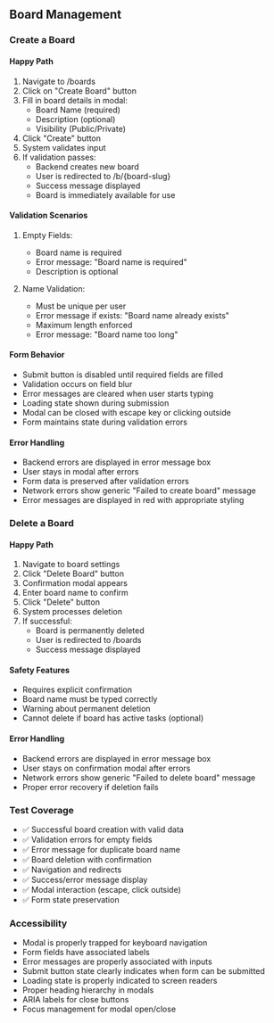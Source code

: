 ## Board Management

### Create a Board

#### Happy Path
1. Navigate to /boards
2. Click on "Create Board" button
3. Fill in board details in modal:
   - Board Name (required)
   - Description (optional)
   - Visibility (Public/Private)
4. Click "Create" button
5. System validates input
6. If validation passes:
   - Backend creates new board
   - User is redirected to /b/{board-slug}
   - Success message displayed
   - Board is immediately available for use

#### Validation Scenarios
1. Empty Fields:
   - Board name is required
   - Error message: "Board name is required"
   - Description is optional

2. Name Validation:
   - Must be unique per user
   - Error message if exists: "Board name already exists"
   - Maximum length enforced
   - Error message: "Board name too long"

#### Form Behavior
- Submit button is disabled until required fields are filled
- Validation occurs on field blur
- Error messages are cleared when user starts typing
- Loading state shown during submission
- Modal can be closed with escape key or clicking outside
- Form maintains state during validation errors

#### Error Handling
- Backend errors are displayed in error message box
- User stays in modal after errors
- Form data is preserved after validation errors
- Network errors show generic "Failed to create board" message
- Error messages are displayed in red with appropriate styling

### Delete a Board

#### Happy Path
1. Navigate to board settings
2. Click "Delete Board" button
3. Confirmation modal appears
4. Enter board name to confirm
5. Click "Delete" button
6. System processes deletion
7. If successful:
   - Board is permanently deleted
   - User is redirected to /boards
   - Success message displayed

#### Safety Features
- Requires explicit confirmation
- Board name must be typed correctly
- Warning about permanent deletion
- Cannot delete if board has active tasks (optional)

#### Error Handling
- Backend errors are displayed in error message box
- User stays on confirmation modal after errors
- Network errors show generic "Failed to delete board" message
- Proper error recovery if deletion fails

### Test Coverage
- ✅ Successful board creation with valid data
- ✅ Validation errors for empty fields
- ✅ Error message for duplicate board name
- ✅ Board deletion with confirmation
- ✅ Navigation and redirects
- ✅ Success/error message display
- ✅ Modal interaction (escape, click outside)
- ✅ Form state preservation

### Accessibility
- Modal is properly trapped for keyboard navigation
- Form fields have associated labels
- Error messages are properly associated with inputs
- Submit button state clearly indicates when form can be submitted
- Loading state is properly indicated to screen readers
- Proper heading hierarchy in modals
- ARIA labels for close buttons
- Focus management for modal open/close